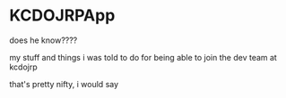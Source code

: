 # KCDOJRPApp
does he know????

my stuff and things i was told to do for
being able to join the dev team at kcdojrp

that's pretty nifty, i would say
